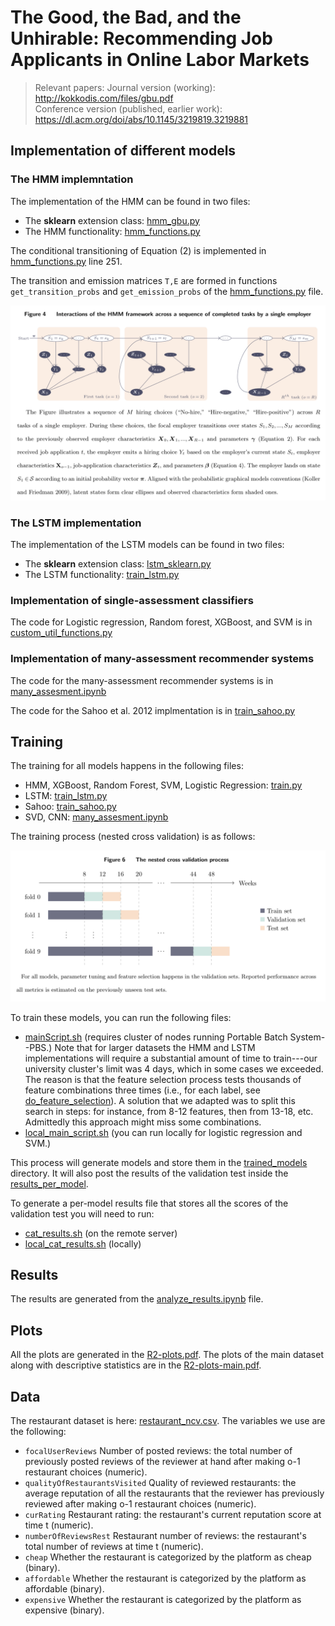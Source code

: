 # The Good, the Bad, and the Unhirable: Recommending Job Applicants in Online Labor Markets


>  Relevant papers: 
> Journal version (working): http://kokkodis.com/files/gbu.pdf    
> Conference version (published, earlier work): https://dl.acm.org/doi/abs/10.1145/3219819.3219881

## Implementation of different models



### The HMM implemntation

The implementation of the HMM can be found in two files:
* The **sklearn** extension class:  [hmm_gbu.py](src/python/hmm_gbu.py)
* The HMM functionality:  [hmm_functions.py](src/python/hmm_functions.py)

The conditional transitioning of Equation  (2) is implemented in [hmm_functions.py](src/python/hmm_functions.py) line 251. 

The transition and emission matrices `T,E` are formed in functions `get_transition_probs` and `get_emission_probs` of the [hmm_functions.py](src/python/hmm_functions.py) file. 

![HMM](src/figs/hmm.png)


### The LSTM implementation

The implementation of the LSTM models can be found in two files:
* The **sklearn** extension class:  [lstm_sklearn.py](src/python/lstm_sklearn.py)
* The LSTM functionality:  [train_lstm.py](src/python/train_lstm.py)

### Implementation of single-assessment classifiers

The code for Logistic regression, Random forest, XGBoost, and SVM is in  [custom_util_functions.py](src/python/custom_util_functions.py)

### Implementation of many-assessment recommender systems

The code for the many-assessment recommender systems is in [many_assesment.ipynb](src/notebooks/many_assesment.ipynb)

The code for the  Sahoo et al. 2012 implmentation is in [train_sahoo.py](src/python/train_sahoo.py)


## Training

The training for all models happens in the following files:
* HMM, XGBoost, Random Forest, SVM, Logistic Regression: [train.py](src/python/train.py)
* LSTM:  [train_lstm.py](src/python/train_lstm.py)
* Sahoo: [train_sahoo.py](src/python/train_sahoo.py)
* SVD, CNN: [many_assesment.ipynb](src/notebooks/many_assesment.ipynb)

The training process (nested cross validation) is as follows:

![NCV](src/figs/ncv.png)


To train these models, you can run the following files:

* [mainScript.sh](src/python/mainScript.sh) (requires cluster of nodes running Portable Batch System--PBS.)
  Note that for larger datasets the HMM and LSTM implementations will require a substantial amount of time to train---our university cluster's limit was 4 days,
  which in some cases we exceeded. The reason is that the feature selection process tests thousands of feature combinations three times 
  (i.e., for each label, see [do_feature_selection](src/python/custom_util_functions.py)). 
  A solution that we adapted was to split this search in steps: for instance, from 8-12 features, then from 13-18, etc. 
  Admittedly this approach might miss some combinations.
* [local_main_script.sh](src/python/local_main_script.sh) (you can run locally for logistic regression and SVM.)

This process will generate models and store them in the [trained_models](data/trained_models) directory. 
It will also post the results of the validation test inside the  [results_per_model](data/results_per_model). 

To generate a per-model results file that stores all the scores of the validation test you will need to run:

* [cat_results.sh](src/python/cat_results.sh) (on the remote server)
* [local_cat_results.sh](src/python/local_cat_results.sh) (locally)


## Results

The results are generated from the [analyze_results.ipynb](src/notebooks/analyze_results.ipynb) file.  

## Plots

All the plots are generated in the [R2-plots.pdf](src/R/R2-plots.pdf).
The plots of the main dataset along with descriptive statistics are in the [R2-plots-main.pdf](src/R/R2-plots-main.pdf).

## Data


The restaurant dataset is here: [restaurant_ncv.csv](data/restaurant_ncv.csv). The variables we use are the following:

 - `focalUserReviews` Number of posted reviews: the total number of previously posted reviews of the reviewer at hand after making o-1 restaurant choices (numeric). 
 - `qualityOfRestaurantsVisited` Quality of reviewed restaurants: the average reputation of all the restaurants that the reviewer has previously reviewed after making o-1 restaurant choices (numeric).
 - `curRating` Restaurant rating: the restaurant's current reputation score at time t (numeric). 
- `numberOfReviewsRest` Restaurant number of reviews: the restaurant's total number of reviews at time t (numeric).
- `cheap` Whether the restaurant is categorized by the platform as cheap (binary).
- `affordable` Whether the restaurant is categorized by the platform as affordable (binary).
- `expensive` Whether the restaurant is categorized by the platform as expensive (binary). 

